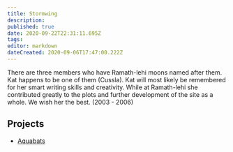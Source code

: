 ```yaml
---
title: Stormwing
description:
published: true
date: 2020-09-22T22:31:11.695Z
tags: 
editor: markdown
dateCreated: 2020-09-06T17:47:00.222Z
---
```


There are three members who have Ramath-lehi moons named after them. Kat happens to be one of them (Cussla). Kat will most likely be remembered for her smart writing skills and creativity. While at Ramath-lehi she contributed greatly to the plots and further development of the site as a whole. We wish her the best. (2003 - 2006)

## Projects

- [Aquabats](/species/aquabat)